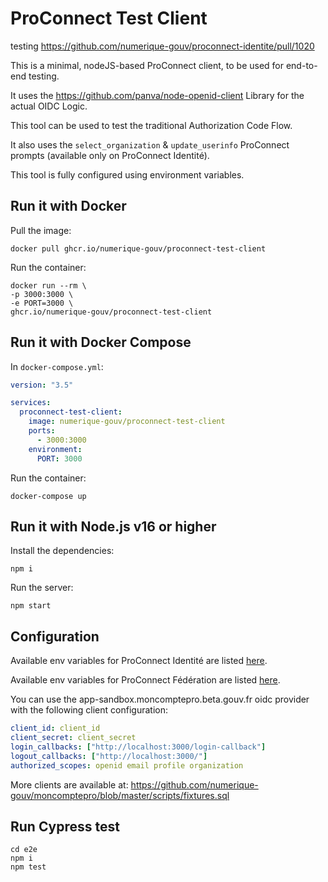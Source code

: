 # ProConnect Test Client

testing https://github.com/numerique-gouv/proconnect-identite/pull/1020

This is a minimal, nodeJS-based ProConnect client, to be used for end-to-end testing.

It uses the https://github.com/panva/node-openid-client Library for the actual OIDC Logic.

This tool can be used to test the traditional Authorization Code Flow.

It also uses the `select_organization` & `update_userinfo` ProConnect prompts (available only on ProConnect Identité).

This tool is fully configured using environment variables.

## Run it with Docker

Pull the image:

```
docker pull ghcr.io/numerique-gouv/proconnect-test-client
```

Run the container:

```
docker run --rm \
-p 3000:3000 \
-e PORT=3000 \
ghcr.io/numerique-gouv/proconnect-test-client
```

## Run it with Docker Compose

In `docker-compose.yml`:

```yaml
version: "3.5"

services:
  proconnect-test-client:
    image: numerique-gouv/proconnect-test-client
    ports:
      - 3000:3000
    environment:
      PORT: 3000
```

Run the container:

```
docker-compose up
```

## Run it with Node.js v16 or higher

Install the dependencies:

```
npm i
```

Run the server:

```
npm start
```

## Configuration

Available env variables for ProConnect Identité are listed [here](.env).

Available env variables for ProConnect Fédération are listed [here](federation.env).

You can use the app-sandbox.moncomptepro.beta.gouv.fr oidc provider with the following client configuration:

```yaml
client_id: client_id
client_secret: client_secret
login_callbacks: ["http://localhost:3000/login-callback"]
logout_callbacks: ["http://localhost:3000/"]
authorized_scopes: openid email profile organization
```

More clients are available at: https://github.com/numerique-gouv/moncomptepro/blob/master/scripts/fixtures.sql

## Run Cypress test

```
cd e2e
npm i
npm test
```
